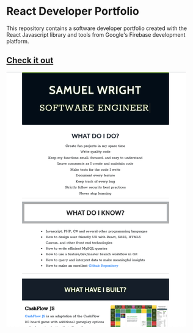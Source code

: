 # React Developer Portfolio

This repository contains a software developer portfolio created with the React Javascript library and tools from Google's Firebase development platform. 

## [Check it out](https://samuelwright.dev/) 

![](src/resources/images/portfolio-screenshot01.png)
